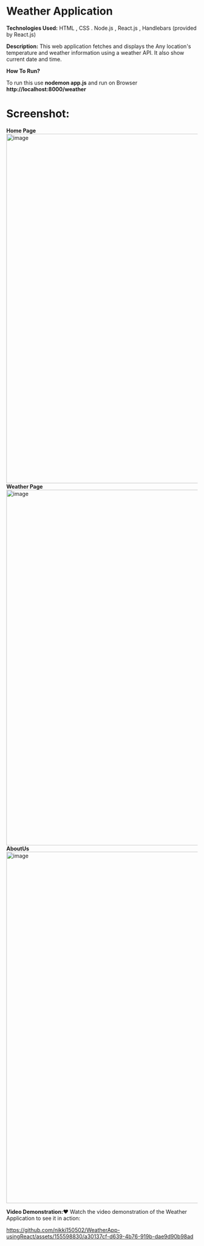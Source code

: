 
 # **Weather Application**

**Technologies Used:**
HTML
, CSS
. Node.js
, React.js
, Handlebars (provided by React.js)

**Description:**
This web application fetches and displays the Any location's temperature and weather information using a weather API.
It also show current date and time.

 **How To Run?**
 
 To run this use **nodemon app.js**  and run on Browser **http://localhost:8000/weather**
 
# **Screenshot:**
**Home Page**
<img width="920" alt="image" src="https://github.com/nikki150502/WeatherApp-usingReact/assets/155598830/c88e6611-6215-4c6e-8d33-2429e9c7c67b">
**Weather Page**
<img width="936" alt="image" src="https://github.com/nikki150502/WeatherApp-usingReact/assets/155598830/33642a15-6bab-4965-9a21-e4adc627821c">
**AboutUs**
<img width="925" alt="image" src="https://github.com/nikki150502/WeatherApp-usingReact/assets/155598830/4ff33214-b83a-4f69-b09d-faab4186d014">
 
**Video Demonstration:❤️**
Watch the video demonstration of the Weather Application to see it in action:


https://github.com/nikki150502/WeatherApp-usingReact/assets/155598830/a30137cf-d639-4b76-919b-dae9d90b98ad


 
